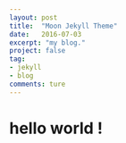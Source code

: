 ```yaml
---
layout: post
title:  "Moon Jekyll Theme"
date:   2016-07-03
excerpt: "my blog."
project: false
tag:
- jekyll
- blog
comments: ture
---
```

# hello world !
